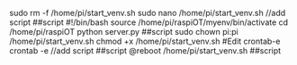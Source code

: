 sudo rm -f /home/pi/start_venv.sh
sudo nano /home/pi/start_venv.sh
//add script
##script 
#!/bin/bash
source /home/pi/raspiOT/myenv/bin/activate
cd /home/pi/raspiOT
python server.py
##script 
sudo chown pi:pi /home/pi/start_venv.sh
chmod +x /home/pi/start_venv.sh
#Edit crontab-e
crontab -e
//add script
##script 
@reboot /home/pi/start_venv.sh
##script 
